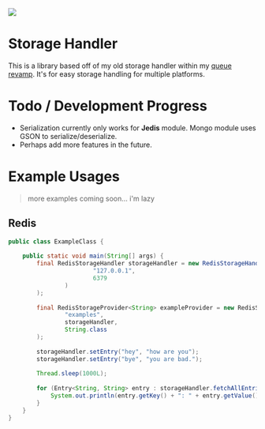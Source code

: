 <img src="https://www.code-inspector.com/project/27285/score/svg"> 

# Storage Handler
This is a library based off of my old storage handler within my [queue revamp](https://github.com/NoSequel/queue-recode). It's for easy storage handling for multiple platforms.

# Todo / Development Progress
* Serialization currently only works for **Jedis** module. Mongo module uses GSON to serialize/deserialize.
* Perhaps add more features in the future.

# Example Usages
> more examples coming soon... i'm lazy

## Redis
```java
public class ExampleClass {
    
    public static void main(String[] args) {
        final RedisStorageHandler storageHandler = new RedisStorageHandler(new NoAuthRedisSettings(
                        "127.0.0.1",
                        6379
                )
        );
        
        final RedisStorageProvider<String> exampleProvider = new RedisStorageProvider<>(
                "examples",
                storageHandler,
                String.class
        );
        
        storageHandler.setEntry("hey", "how are you");
        storageHandler.setEntry("bye", "you are bad.");
        
        Thread.sleep(1000L);
        
        for (Entry<String, String> entry : storageHandler.fetchAllEntries().join()) {
            System.out.println(entry.getKey() + ": " + entry.getValue());
        }
    }
}
```